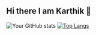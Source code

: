 ## Hi there I am Karthik 👋

<!--
**KAKARTHIKEYAN/KAKARTHIKEYAN** is a ✨ _special_ ✨ repository because its `README.md` (this file) appears on your GitHub profile.

Here are some ideas to get you started:

- 🔭 I’m currently working on 
- 🌱 I’m currently learning GenAI
- 👯 I’m looking to collaborate on ...
- 🤔 I’m looking for help with ...
- 💬 Ask me about ...
- 📫 How to reach me: ...
- 😄 Pronouns: ...
- ⚡ Fun fact: ...
-->
![Your GitHub stats](https://github-readme-stats.vercel.app/api?username=KAKARTHIKEYAN&show_icons=true)
[![Top Langs](https://github-readme-stats.vercel.app/api/top-langs/?username=KAKARTHIKEYAN)](https://github.com/KAKARTHIKEYAN/github-readme-stats)
